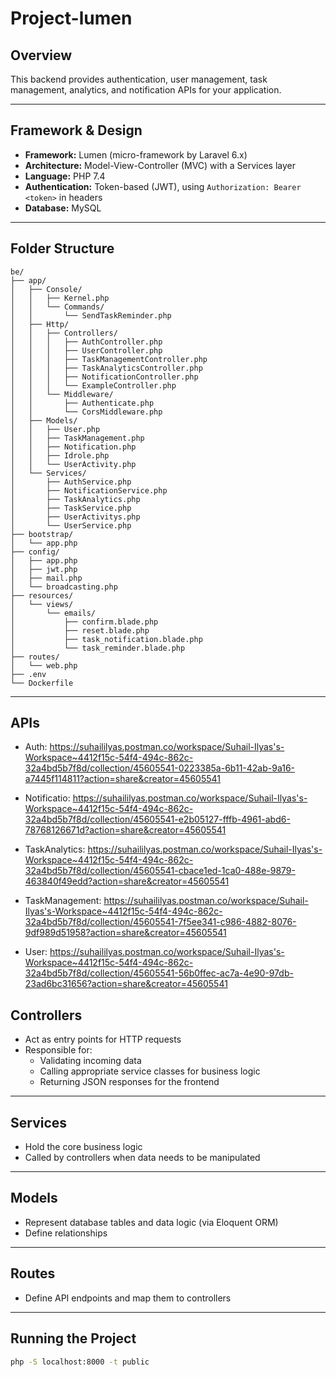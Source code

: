 # Project-lumen

## Overview

This backend provides authentication, user management, task management, analytics, and notification APIs for your application.

---

## Framework & Design

-   **Framework:** Lumen (micro-framework by Laravel 6.x)
-   **Architecture:** Model-View-Controller (MVC) with a Services layer
-   **Language:** PHP 7.4
-   **Authentication:** Token-based (JWT), using `Authorization: Bearer <token>` in headers
-   **Database:** MySQL

---

## Folder Structure

```
be/
├── app/
│   ├── Console/
│   │   ├── Kernel.php
│   │   └── Commands/
│   │       └── SendTaskReminder.php
│   ├── Http/
│   │   ├── Controllers/
│   │   │   ├── AuthController.php
│   │   │   ├── UserController.php
│   │   │   ├── TaskManagementController.php
│   │   │   ├── TaskAnalyticsController.php
│   │   │   ├── NotificationController.php
│   │   │   └── ExampleController.php
│   │   └── Middleware/
│   │       ├── Authenticate.php
│   │       └── CorsMiddleware.php
│   ├── Models/
│   │   ├── User.php
│   │   ├── TaskManagement.php
│   │   ├── Notification.php
│   │   ├── Idrole.php
│   │   └── UserActivity.php
│   └── Services/
│       ├── AuthService.php
│       ├── NotificationService.php
│       ├── TaskAnalytics.php
│       ├── TaskService.php
│       ├── UserActivitys.php
│       └── UserService.php
├── bootstrap/
│   └── app.php
├── config/
│   ├── app.php
│   ├── jwt.php
│   ├── mail.php
│   └── broadcasting.php
├── resources/
│   └── views/
│       └── emails/
│           ├── confirm.blade.php
│           ├── reset.blade.php
│           ├── task_notification.blade.php
│           └── task_reminder.blade.php
├── routes/
│   └── web.php
├── .env
└── Dockerfile
```

---

## APIs

-   Auth: https://suhaililyas.postman.co/workspace/Suhail-Ilyas's-Workspace~4412f15c-54f4-494c-862c-32a4bd5b7f8d/collection/45605541-0223385a-6b11-42ab-9a16-a7445f114811?action=share&creator=45605541

-   Notificatio: https://suhaililyas.postman.co/workspace/Suhail-Ilyas's-Workspace~4412f15c-54f4-494c-862c-32a4bd5b7f8d/collection/45605541-e2b05127-fffb-4961-abd6-78768126671d?action=share&creator=45605541

-   TaskAnalytics: https://suhaililyas.postman.co/workspace/Suhail-Ilyas's-Workspace~4412f15c-54f4-494c-862c-32a4bd5b7f8d/collection/45605541-cbace1ed-1ca0-488e-9879-463840f49edd?action=share&creator=45605541

-   TaskManagement: https://suhaililyas.postman.co/workspace/Suhail-Ilyas's-Workspace~4412f15c-54f4-494c-862c-32a4bd5b7f8d/collection/45605541-7f5ee341-c986-4882-8076-9df989d51958?action=share&creator=45605541

-   User: https://suhaililyas.postman.co/workspace/Suhail-Ilyas's-Workspace~4412f15c-54f4-494c-862c-32a4bd5b7f8d/collection/45605541-56b0ffec-ac7a-4e90-97db-23ad6bc31656?action=share&creator=45605541

## Controllers

-   Act as entry points for HTTP requests
-   Responsible for:
    -   Validating incoming data
    -   Calling appropriate service classes for business logic
    -   Returning JSON responses for the frontend

---

## Services

-   Hold the core business logic
-   Called by controllers when data needs to be manipulated

---

## Models

-   Represent database tables and data logic (via Eloquent ORM)
-   Define relationships

---

## Routes

-   Define API endpoints and map them to controllers

---

## Running the Project

```bash
php -S localhost:8000 -t public
```
